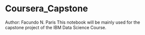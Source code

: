 # Coursera_Capstone
Author: Facundo N. Paris
This notebook will be mainly used for the capstone project of the IBM Data Science Course. 
